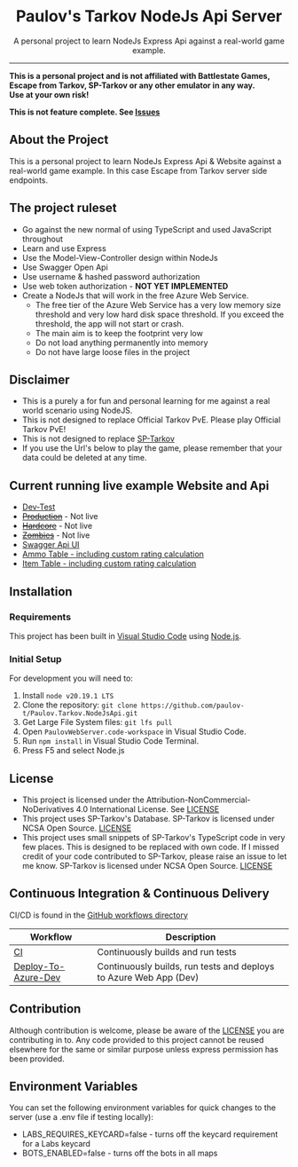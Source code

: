 ﻿<div>
<h1 align="center">Paulov's Tarkov NodeJs Api Server</h1>

  <p align="center">
	A personal project to learn NodeJs Express Api against a real-world game example.
  </p>

<hr />
  <strong>
	  This is a personal project and is not affiliated with Battlestate Games, Escape from Tarkov, SP-Tarkov or any other emulator in any way.
	  <br />
Use at your own risk!
	  <br />
	  
This is not feature complete. See [Issues](https://github.com/paulov-t/Paulov.Tarkov.NodeJsApi/issues)
	  <br />

  </strong>

</div>

## About the Project
This is a personal project to learn NodeJs Express Api & Website against a real-world game example. In this case Escape from Tarkov server side endpoints.

## The project ruleset
- Go against the new normal of using TypeScript and used JavaScript throughout
- Learn and use Express
- Use the Model-View-Controller design within NodeJs
- Use Swagger Open Api
- Use username & hashed password authorization
- Use web token authorization - **NOT YET IMPLEMENTED**
- Create a NodeJs that will work in the free Azure Web Service. 
  - The free tier of the Azure Web Service has a very low memory size threshold and very low hard disk space threshold. If you exceed the threshold, the app will not start or crash. 
  - The main aim is to keep the footprint very low 
  - Do not load anything permanently into memory
  - Do not have large loose files in the project
 
## Disclaimer
- This is a purely a for fun and personal learning for me against a real world scenario using NodeJS.
- This is not designed to replace Official Tarkov PvE. Please play Official Tarkov PvE!
- This is not designed to replace [SP-Tarkov](https://github.com/sp-tarkov/server)
- If you use the Url's below to play the game, please remember that your data could be deleted at any time.
  
## Current running live example Website and Api
- [Dev-Test](https://paulovtarkovnodejsapi-dev.azurewebsites.net/)
- ~~[Production](https://paulovtarkovnodejsapi.azurewebsites.net/)~~ - Not live
- ~~[Hardcore](https://paulovtarkovnodejsapi-hc.azurewebsites.net/)~~ - Not live
- ~~[Zombies](https://paulovtarkovnodejsapi-zombies.azurewebsites.net/)~~ - Not live
- [Swagger Api UI](https://paulovtarkovnodejsapi-dev.azurewebsites.net/api-docs)
- [Ammo Table - including custom rating calculation](https://paulovtarkovnodejsapi-dev.azurewebsites.net/ammo)
- [Item Table - including custom rating calculation](https://paulovtarkovnodejsapi-dev.azurewebsites.net/items)
  
## Installation

### Requirements

This project has been built in [Visual Studio Code](https://code.visualstudio.com/) using [Node.js](https://nodejs.org/).

### Initial Setup

For development you will need to:

1. Install `node v20.19.1 LTS`
2. Clone the repository: `git clone https://github.com/paulov-t/Paulov.Tarkov.NodeJsApi.git`
3. Get Large File System files: `git lfs pull`
4. Open `PaulovWebServer.code-workspace` in Visual Studio Code.
5. Run `npm install` in Visual Studio Code Terminal.
6. Press F5 and select Node.js

## License

- This project is licensed under the Attribution-NonCommercial-NoDerivatives 4.0 International License. See [LICENSE](LICENSE.md)
- This project uses SP-Tarkov's Database. SP-Tarkov is licensed under NCSA Open Source. [LICENSE](https://github.com/sp-tarkov/server/blob/master/LICENSE.md)
- This project uses small snippets of SP-Tarkov's TypeScript code in very few places. This is designed to be replaced with own code. If I missed credit of your code contributed to SP-Tarkov, please raise an issue to let me know. SP-Tarkov is licensed under NCSA Open Source. [LICENSE](https://github.com/sp-tarkov/server/blob/master/LICENSE.md)

## Continuous Integration & Continuous Delivery

CI/CD is found in the [GitHub workflows directory](.github/workflows)

| Workflow | Description |
|--------------|--------------|
| [CI](https://github.com/paulov-t/Paulov.Tarkov.DotNetApi/blob/master/.github/workflows/CI.yml) | Continuously builds and run tests |
| [Deploy-To-Azure-Dev](https://github.com/paulov-t/Paulov.Tarkov.DotNetApi/blob/master/.github/workflows/Deploy-To-Azure-Dev.yml) | Continuously builds, run tests and deploys to Azure Web App (Dev) |

## Contribution

Although contribution is welcome, please be aware of the [LICENSE](LICENSE.md) you are contributing in to. Any code provided to this project cannot be reused elsewhere for the same or similar purpose unless express permission has been provided. 

## Environment Variables
You can set the following environment variables for quick changes to the server (use a .env file if testing locally):
- LABS_REQUIRES_KEYCARD=false - turns off the keycard requirement for a Labs keycard
- BOTS_ENABLED=false - turns off the bots in all maps

<!-- MARKDOWN LINKS & IMAGES -->
[contributors-shield]: https://img.shields.io/github/contributors/paulov-t/Paulov.Tarkov.NodeJsApi.svg?style=for-the-badge

[forks-shield]: https://img.shields.io/github/forks/paulov-t/Paulov.Tarkov.NodeJsApi.svg?style=for-the-badge&color=%234c1

[forks-url]: https://github.com/paulov-t/Paulov.Tarkov.NodeJsApi/network/members

[stars-shield]: https://img.shields.io/github/stars/paulov-t/Paulov.Tarkov.NodeJsApi?style=for-the-badge&color=%234c1

[stars-url]: https://github.com/paulov-t/Paulov.Tarkov.NodeJsApi/stargazers

[downloads-total-shield]: https://img.shields.io/github/downloads/paulov-t/Paulov.Tarkov.NodeJsApi/total?style=for-the-badge

[downloads-latest-shield]: https://img.shields.io/github/downloads/paulov-t/Paulov.Tarkov.NodeJsApi/latest/total?style=for-the-badge
